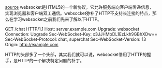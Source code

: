 [source](https://github.com/windlany/happy-chat/blob/master/www/js/chat-client.js)
websocket是HTML5的一个新协议，它允许服务端向客户端传递信息，实现浏览器和客户端双工通信。websocket弥补了HTTP不支持长连接的特点，那么在学习websocket之前我们先来了解以下HTTP。

GET /chat HTTP/1.1
Host: server.example.com
Upgrade: websocket
Connection: Upgrade
Sec-WebSocket-Key: x3JJHMbDL1EzLkh9GBhXDw==
Sec-WebSocket-Protocol: chat, superchat
Sec-WebSocket-Version: 13
Origin: http://example.com

HTTP的头部多了一个头部，其实我们就可以说，websocket借用了HTTP的握手，是HTTP的一个解决特定问题的补丁。